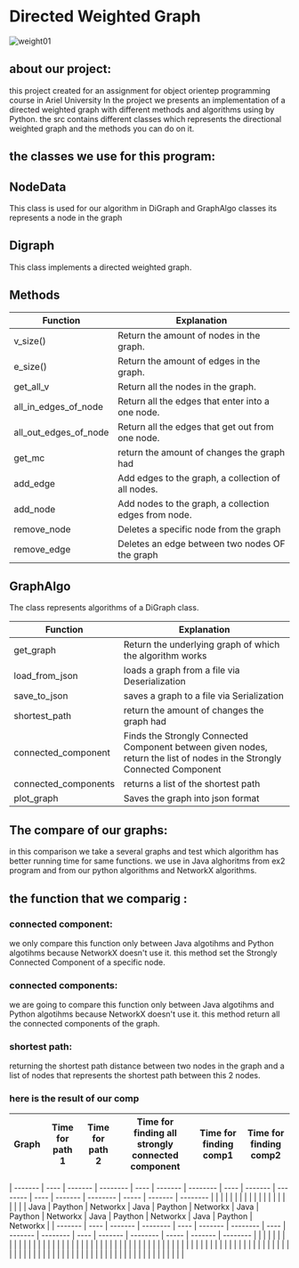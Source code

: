 # Directed Weighted Graph
![weight01](https://user-images.githubusercontent.com/74146562/104093717-f4c32800-5294-11eb-866b-8a922a9afa9d.gif)

## about our project:
this project created for an assignment for object orientep programming course in Ariel University
In the project we presents an implementation of a directed weighted graph with different methods and algorithms using by Python.
the src contains different classes which represents the directional weighted graph and the methods you can do on it.

## the classes we use for this program:

## NodeData
This class is used for our algorithm in  DiGraph and GraphAlgo classes its represents a node in the graph

## Digraph
This class implements a directed weighted graph.

## Methods

| Function  | Explanation |
| ------------- | ------------- |
|   v_size()   |  Return the amount of nodes in the graph.    |
|    e_size()  |    Return the amount of edges in the graph.  |
|   get_all_v   |   Return all the nodes in the graph.   |
|    all_in_edges_of_node  |   Return all the edges that enter into a one node.   |
|    all_out_edges_of_node | Return all the edges that get out from one node.    |
|   get_mc   | return the amount of changes the graph had  |
|    add_edge  |  Add  edges to the graph, a collection of all nodes.    |
|     add_node |   Add nodes to the graph, a collection edges from node.  |
|     remove_node |  Deletes a specific node from the graph   |
|    remove_edge  | Deletes an edge between two nodes OF the graph     |


## GraphAlgo
The class represents algorithms of a DiGraph class.

| Function  | Explanation |
| ------------- | ------------- |
|   get_graph   | Return the underlying graph of which the algorithm works    |
|    load_from_json  |   loads a graph from a file via Deserialization  |
|   save_to_json   |  saves a graph to a file via Serialization   |
|  shortest_path  | return the amount of changes the graph had  |
|    connected_component  | Finds the Strongly Connected Component  between given nodes, return the list of nodes in the Strongly Connected Component    |
|     connected_components |  returns a list of the shortest path  |
|    plot_graph |  Saves the graph into json format   |

## The compare of our graphs:
in this comparison we take a several graphs and test which algorithm has better running time for same functions. we use in Java alghoritms from ex2 program and from our python algorithms and  NetworkX algorithms.

## the function that we comparig :

### connected component: 
we only compare this function only between Java algotihms and Python algotihms because NetworkX doesn't use it.
this method set the Strongly Connected Component  of a specific node.
### connected components:
we are going to compare this function only between Java algotihms and Python algotihms because NetworkX doesn't use it. this method return all the connected components of the graph.

### shortest path:
returning the shortest path distance between two nodes in the graph and a list of nodes that represents the shortest path between this 2 nodes. 

### here is the result of our comp

| Graph  | Time for path 1 | Time for path 2 | Time for finding all strongly connected component  | Time for finding comp1 |  Time for finding comp2 |
| -----  | --------------- | --------------- | -------------------------------------------------  | ---------------------- |  ---------------------- |

| ------- | ---- | ------- | -------- |  ---- | ------- | -------- |  ---- | ------- | -------- |  ---- | ------- | -------- | ----- | ------- | -------- |
|         |      |         |          |       |         |          |       |         |          |       |         |          |       |         |           |
|         | Java | Paython | Networkx |  Java | Paython | Networkx |  Java | Paython | Networkx |  Java | Paython | Networkx |  Java | Paython | Networkx |
| ------- | ---- | ------- | -------- |  ---- | ------- | -------- |  ---- | ------- | -------- |  ---- | ------- | -------- | ----- | ------- | -------- |
|         |      |         |          |       |         |          |       |         |          |       |         |          |       |         |           |
|         |      |         |          |       |         |          |       |         |          |       |         |          |       |         |           |
|         |      |         |          |       |         |          |       |         |          |       |         |          |       |         |           |
|         |      |         |          |       |         |          |       |         |          |       |         |          |       |         |           |
|         |      |         |          |       |         |          |       |         |          |       |         |          |       |         |           |
|         |      |         |          |       |         |          |       |         |          |       |         |          |       |         |           |


